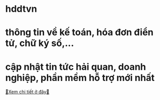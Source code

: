 # hddtvn
# thông tin về kế toán, hóa đơn điển tử, chữ ký số,...
# cập nhật tin tức hải quan, doanh nghiệp, phần mềm hỗ trợ mới nhất
[:gift:Xem chi tiết ở đây:gift:](https://hddtvn.com/)
